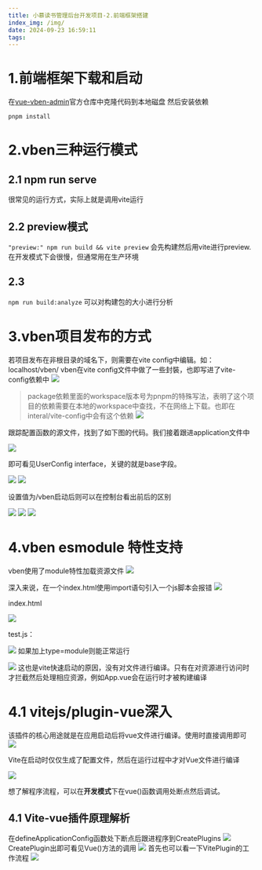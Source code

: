 ```yaml
---
title: 小慕读书管理后台开发项目-2.前端框架搭建
index_img: /img/
date: 2024-09-23 16:59:11
tags:
---
```

# 1.前端框架下载和启动
在[vue-vben-admin](https://github.com/vbenjs/vue-vben-admin)官方仓库中克隆代码到本地磁盘
然后安装依赖
```shell
pnpm install
```

# 2.vben三种运行模式
## 2.1 npm run serve
很常见的运行方式，实际上就是调用vite运行

## 2.2 preview模式
```"preview:" npm run build && vite preview``` 会先构建然后用vite进行preview.在开发模式下会很慢，但通常用在生产环境

## 2.3
```npm run build:analyze``` 可以对构建包的大小进行分析

# 3.vben项目发布的方式
若项目发布在非根目录的域名下，则需要在vite config中编辑。如：localhost/vben/
vben在vite config文件中做了一些封裝，也即写进了vite-config依赖中
![](https://picbed-1251050137.cos.ap-nanjing.myqcloud.com/20240923172918.png)

> package依赖里面的workspace版本号为pnpm的特殊写法，表明了这个项目的依赖需要在本地的workspace中查找，不在网络上下载。也即在interal/vite-config中会有这个依赖
![](https://picbed-1251050137.cos.ap-nanjing.myqcloud.com/20240923173230.png)

跟踪配置函数的源文件，找到了如下图的代码。我们接着跟进application文件中

![](https://picbed-1251050137.cos.ap-nanjing.myqcloud.com/20240923173657.png)

即可看见UserConfig interface，关键的就是base字段。

![](https://picbed-1251050137.cos.ap-nanjing.myqcloud.com/20240923211356.png)
![](https://picbed-1251050137.cos.ap-nanjing.myqcloud.com/20240923211525.png)

设置值为/vben启动后则可以在控制台看出前后的区别

![](https://picbed-1251050137.cos.ap-nanjing.myqcloud.com/20240923211804.png)
![](https://picbed-1251050137.cos.ap-nanjing.myqcloud.com/20240923212257.png)
![](https://picbed-1251050137.cos.ap-nanjing.myqcloud.com/20240923212412.png)

# 4.vben esmodule 特性支持
vben使用了module特性加载资源文件
![](https://picbed-1251050137.cos.ap-nanjing.myqcloud.com/20240923212648.png)

深入来说，在一个index.html使用import语句引入一个js脚本会报错
![](https://picbed-1251050137.cos.ap-nanjing.myqcloud.com/20240923212921.png)

index.html

![](https://picbed-1251050137.cos.ap-nanjing.myqcloud.com/20240923212950.png)

test.js：

![](https://picbed-1251050137.cos.ap-nanjing.myqcloud.com/20240923212824.png)
如果加上type=module则能正常运行

![](https://picbed-1251050137.cos.ap-nanjing.myqcloud.com/20240923213035.png)
这也是vite快速启动的原因，没有对文件进行编译。只有在对资源进行访问时才拦截然后处理相应资源，例如App.vue会在运行时才被构建编译

# 4.1 vitejs/plugin-vue深入
该插件的核心用途就是在应用启动后将vue文件进行编译。使用时直接调用即可
![](https://picbed-1251050137.cos.ap-nanjing.myqcloud.com/20240923213505.png)

Vite在启动时仅仅生成了配置文件，然后在运行过程中才对Vue文件进行编译

![](https://picbed-1251050137.cos.ap-nanjing.myqcloud.com/20240923213700.png)

想了解程序流程，可以在**开发模式**下在vue()函数调用处断点然后调试。

## 4.1 Vite-vue插件原理解析
在defineApplicationConfig函数处下断点后跟进程序到CreatePlugins
![](https://picbed-1251050137.cos.ap-nanjing.myqcloud.com/20240923214434.png)
CreatePlugin出即可看见Vue()方法的调用
![](https://picbed-1251050137.cos.ap-nanjing.myqcloud.com/20240923214545.png)
首先也可以看一下VitePlugin的工作流程
![](https://picbed-1251050137.cos.ap-nanjing.myqcloud.com/20240923214754.png)
